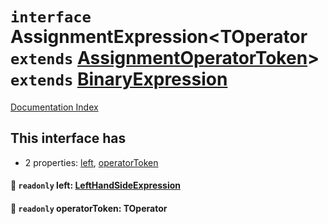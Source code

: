 # `interface` AssignmentExpression\<TOperator `extends` [AssignmentOperatorToken](../type.AssignmentOperatorToken/README.md)> `extends` [BinaryExpression](../interface.BinaryExpression/README.md)

[Documentation Index](../README.md)

## This interface has

- 2 properties:
[left](#-readonly-left-lefthandsideexpression),
[operatorToken](#-readonly-operatortoken-toperator)


#### 📄 `readonly` left: [LeftHandSideExpression](../interface.LeftHandSideExpression/README.md)



#### 📄 `readonly` operatorToken: TOperator



